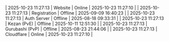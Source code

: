 | 2025-10-23 11:27:13 | Website | Online | 2025-10-23 11:27:10 |
| 2025-10-23 11:27:13 | Registration | Offline | 2025-09-09 16:40:23 |
| 2025-10-23 11:27:13 | Auth Server | Offline | 2025-08-18 09:33:31 |
| 2025-10-23 11:27:13 | Kezan (PvE) | Offline | 2025-10-11 12:51:30 |
| 2025-10-23 11:27:13 | Gurubashi (PvP) | Offline | 2025-08-23 21:44:06 |
| 2025-10-23 11:27:13 | Cloudflare | Online | 2025-10-23 11:27:10 |
